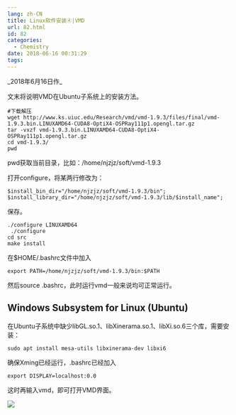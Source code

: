 ```yaml
---
lang: zh-CN
title: Linux软件安装④|VMD
url: 82.html
id: 82
categories:
  - Chemistry
date: 2018-06-16 00:31:29
tags:
---
```


\_2018年6月16日作\_

文末将说明VMD在Ubuntu子系统上的安装方法。

    #下载解压
    wget http://www.ks.uiuc.edu/Research/vmd/vmd-1.9.3/files/final/vmd-1.9.3.bin.LINUXAMD64-CUDA8-OptiX4-OSPRay111p1.opengl.tar.gz
    tar -vxzf vmd-1.9.3.bin.LINUXAMD64-CUDA8-OptiX4-OSPRay111p1.opengl.tar.gz
    cd vmd-1.9.3/
    pwd

pwd获取当前目录，比如：/home/njzjz/soft/vmd-1.9.3

打开configure，将某两行修改为：

    $install_bin_dir="/home/njzjz/soft/vmd-1.9.3/bin";
    $install_library_dir="/home/njzjz/soft/vmd-1.9.3/lib/$install_name";

保存。

    ./configure LINUXAMD64
     ./configure
    cd src
    make install

在$HOME/.bashrc文件中加入

    export PATH=/home/njzjz/soft/vmd-1.9.3/bin:$PATH

然后source .bashrc，此时运行vmd一般来说均可正常运行。

Windows Subsystem for Linux (Ubuntu)
------------------------------------

在Ubuntu子系统中缺少libGL.so.1、libXinerama.so.1、libXi.so.6三个库，需要安装：

    sudo apt install mesa-utils libxinerama-dev libxi6

确保Xming已经运行，.bashrc已经加入

    export DISPLAY=localhost:0.0

这时再输入vmd，即可打开VMD界面。

![](https://images.weserv.nl/?url=drive.google.com/uc?id=1BkC5jEZYVo5KlmOonvQWbqDrgICWzVD9)
